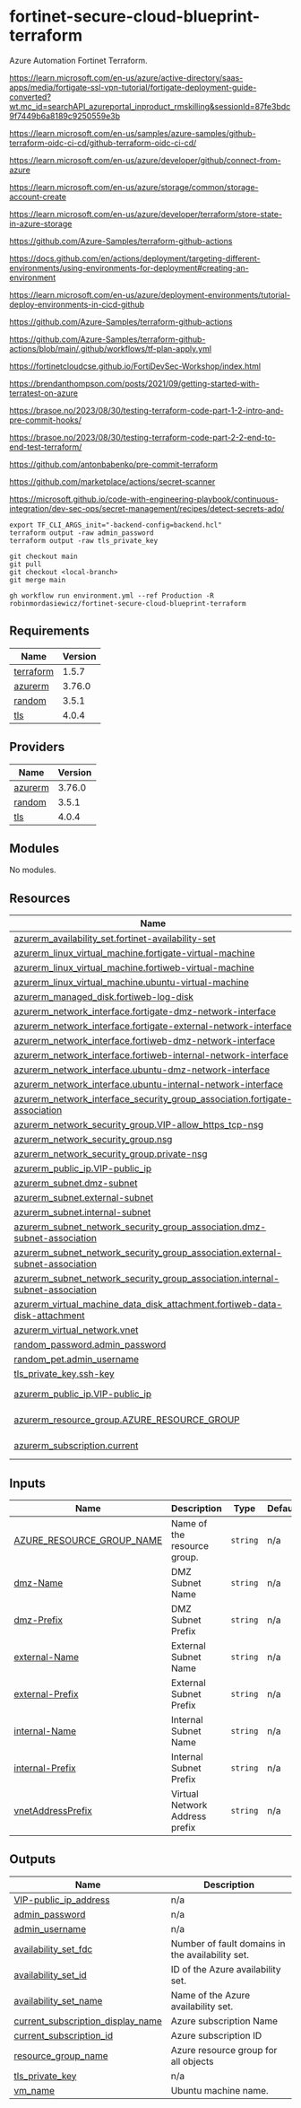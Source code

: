 # fortinet-secure-cloud-blueprint-terraform

Azure Automation Fortinet Terraform.

https://learn.microsoft.com/en-us/azure/active-directory/saas-apps/media/fortigate-ssl-vpn-tutorial/fortigate-deployment-guide-converted?wt.mc_id=searchAPI_azureportal_inproduct_rmskilling&sessionId=87fe3bdc9f7449b6a8189c9250559e3b

https://learn.microsoft.com/en-us/samples/azure-samples/github-terraform-oidc-ci-cd/github-terraform-oidc-ci-cd/

https://learn.microsoft.com/en-us/azure/developer/github/connect-from-azure

https://learn.microsoft.com/en-us/azure/storage/common/storage-account-create

https://learn.microsoft.com/en-us/azure/developer/terraform/store-state-in-azure-storage

https://github.com/Azure-Samples/terraform-github-actions

https://docs.github.com/en/actions/deployment/targeting-different-environments/using-environments-for-deployment#creating-an-environment

https://learn.microsoft.com/en-us/azure/deployment-environments/tutorial-deploy-environments-in-cicd-github

https://github.com/Azure-Samples/terraform-github-actions

https://github.com/Azure-Samples/terraform-github-actions/blob/main/.github/workflows/tf-plan-apply.yml

https://fortinetcloudcse.github.io/FortiDevSec-Workshop/index.html

https://brendanthompson.com/posts/2021/09/getting-started-with-terratest-on-azure

https://brasoe.no/2023/08/30/testing-terraform-code-part-1-2-intro-and-pre-commit-hooks/

https://brasoe.no/2023/08/30/testing-terraform-code-part-2-2-end-to-end-test-terraform/

https://github.com/antonbabenko/pre-commit-terraform

https://github.com/marketplace/actions/secret-scanner

https://microsoft.github.io/code-with-engineering-playbook/continuous-integration/dev-sec-ops/secret-management/recipes/detect-secrets-ado/

```
export TF_CLI_ARGS_init="-backend-config=backend.hcl"
terraform output -raw admin_password
terraform output -raw tls_private_key
```

```
git checkout main
git pull
git checkout <local-branch>
git merge main
```

```
gh workflow run environment.yml --ref Production -R robinmordasiewicz/fortinet-secure-cloud-blueprint-terraform
```

<!-- BEGINNING OF PRE-COMMIT-TERRAFORM DOCS HOOK -->

## Requirements

| Name                                                                     | Version |
| ------------------------------------------------------------------------ | ------- |
| <a name="requirement_terraform"></a> [terraform](#requirement_terraform) | 1.5.7   |
| <a name="requirement_azurerm"></a> [azurerm](#requirement_azurerm)       | 3.76.0  |
| <a name="requirement_random"></a> [random](#requirement_random)          | 3.5.1   |
| <a name="requirement_tls"></a> [tls](#requirement_tls)                   | 4.0.4   |

## Providers

| Name                                                         | Version |
| ------------------------------------------------------------ | ------- |
| <a name="provider_azurerm"></a> [azurerm](#provider_azurerm) | 3.76.0  |
| <a name="provider_random"></a> [random](#provider_random)    | 3.5.1   |
| <a name="provider_tls"></a> [tls](#provider_tls)             | 4.0.4   |

## Modules

No modules.

## Resources

| Name                                                                                                                                                                                                       | Type        |
| ---------------------------------------------------------------------------------------------------------------------------------------------------------------------------------------------------------- | ----------- |
| [azurerm_availability_set.fortinet-availability-set](https://registry.terraform.io/providers/hashicorp/azurerm/3.76.0/docs/resources/availability_set)                                                     | resource    |
| [azurerm_linux_virtual_machine.fortigate-virtual-machine](https://registry.terraform.io/providers/hashicorp/azurerm/3.76.0/docs/resources/linux_virtual_machine)                                           | resource    |
| [azurerm_linux_virtual_machine.fortiweb-virtual-machine](https://registry.terraform.io/providers/hashicorp/azurerm/3.76.0/docs/resources/linux_virtual_machine)                                            | resource    |
| [azurerm_linux_virtual_machine.ubuntu-virtual-machine](https://registry.terraform.io/providers/hashicorp/azurerm/3.76.0/docs/resources/linux_virtual_machine)                                              | resource    |
| [azurerm_managed_disk.fortiweb-log-disk](https://registry.terraform.io/providers/hashicorp/azurerm/3.76.0/docs/resources/managed_disk)                                                                     | resource    |
| [azurerm_network_interface.fortigate-dmz-network-interface](https://registry.terraform.io/providers/hashicorp/azurerm/3.76.0/docs/resources/network_interface)                                             | resource    |
| [azurerm_network_interface.fortigate-external-network-interface](https://registry.terraform.io/providers/hashicorp/azurerm/3.76.0/docs/resources/network_interface)                                        | resource    |
| [azurerm_network_interface.fortiweb-dmz-network-interface](https://registry.terraform.io/providers/hashicorp/azurerm/3.76.0/docs/resources/network_interface)                                              | resource    |
| [azurerm_network_interface.fortiweb-internal-network-interface](https://registry.terraform.io/providers/hashicorp/azurerm/3.76.0/docs/resources/network_interface)                                         | resource    |
| [azurerm_network_interface.ubuntu-dmz-network-interface](https://registry.terraform.io/providers/hashicorp/azurerm/3.76.0/docs/resources/network_interface)                                                | resource    |
| [azurerm_network_interface.ubuntu-internal-network-interface](https://registry.terraform.io/providers/hashicorp/azurerm/3.76.0/docs/resources/network_interface)                                           | resource    |
| [azurerm_network_interface_security_group_association.fortigate-association](https://registry.terraform.io/providers/hashicorp/azurerm/3.76.0/docs/resources/network_interface_security_group_association) | resource    |
| [azurerm_network_security_group.VIP-allow_https_tcp-nsg](https://registry.terraform.io/providers/hashicorp/azurerm/3.76.0/docs/resources/network_security_group)                                           | resource    |
| [azurerm_network_security_group.nsg](https://registry.terraform.io/providers/hashicorp/azurerm/3.76.0/docs/resources/network_security_group)                                                               | resource    |
| [azurerm_network_security_group.private-nsg](https://registry.terraform.io/providers/hashicorp/azurerm/3.76.0/docs/resources/network_security_group)                                                       | resource    |
| [azurerm_public_ip.VIP-public_ip](https://registry.terraform.io/providers/hashicorp/azurerm/3.76.0/docs/resources/public_ip)                                                                               | resource    |
| [azurerm_subnet.dmz-subnet](https://registry.terraform.io/providers/hashicorp/azurerm/3.76.0/docs/resources/subnet)                                                                                        | resource    |
| [azurerm_subnet.external-subnet](https://registry.terraform.io/providers/hashicorp/azurerm/3.76.0/docs/resources/subnet)                                                                                   | resource    |
| [azurerm_subnet.internal-subnet](https://registry.terraform.io/providers/hashicorp/azurerm/3.76.0/docs/resources/subnet)                                                                                   | resource    |
| [azurerm_subnet_network_security_group_association.dmz-subnet-association](https://registry.terraform.io/providers/hashicorp/azurerm/3.76.0/docs/resources/subnet_network_security_group_association)      | resource    |
| [azurerm_subnet_network_security_group_association.external-subnet-association](https://registry.terraform.io/providers/hashicorp/azurerm/3.76.0/docs/resources/subnet_network_security_group_association) | resource    |
| [azurerm_subnet_network_security_group_association.internal-subnet-association](https://registry.terraform.io/providers/hashicorp/azurerm/3.76.0/docs/resources/subnet_network_security_group_association) | resource    |
| [azurerm_virtual_machine_data_disk_attachment.fortiweb-data-disk-attachment](https://registry.terraform.io/providers/hashicorp/azurerm/3.76.0/docs/resources/virtual_machine_data_disk_attachment)         | resource    |
| [azurerm_virtual_network.vnet](https://registry.terraform.io/providers/hashicorp/azurerm/3.76.0/docs/resources/virtual_network)                                                                            | resource    |
| [random_password.admin_password](https://registry.terraform.io/providers/hashicorp/random/3.5.1/docs/resources/password)                                                                                   | resource    |
| [random_pet.admin_username](https://registry.terraform.io/providers/hashicorp/random/3.5.1/docs/resources/pet)                                                                                             | resource    |
| [tls_private_key.ssh-key](https://registry.terraform.io/providers/hashicorp/tls/4.0.4/docs/resources/private_key)                                                                                          | resource    |
| [azurerm_public_ip.VIP-public_ip](https://registry.terraform.io/providers/hashicorp/azurerm/3.76.0/docs/data-sources/public_ip)                                                                            | data source |
| [azurerm_resource_group.AZURE_RESOURCE_GROUP](https://registry.terraform.io/providers/hashicorp/azurerm/3.76.0/docs/data-sources/resource_group)                                                           | data source |
| [azurerm_subscription.current](https://registry.terraform.io/providers/hashicorp/azurerm/3.76.0/docs/data-sources/subscription)                                                                            | data source |

## Inputs

| Name                                                                                                         | Description                    | Type     | Default | Required |
| ------------------------------------------------------------------------------------------------------------ | ------------------------------ | -------- | ------- | :------: |
| <a name="input_AZURE_RESOURCE_GROUP_NAME"></a> [AZURE_RESOURCE_GROUP_NAME](#input_AZURE_RESOURCE_GROUP_NAME) | Name of the resource group.    | `string` | n/a     |   yes    |
| <a name="input_dmz-Name"></a> [dmz-Name](#input_dmz-Name)                                                    | DMZ Subnet Name                | `string` | n/a     |   yes    |
| <a name="input_dmz-Prefix"></a> [dmz-Prefix](#input_dmz-Prefix)                                              | DMZ Subnet Prefix              | `string` | n/a     |   yes    |
| <a name="input_external-Name"></a> [external-Name](#input_external-Name)                                     | External Subnet Name           | `string` | n/a     |   yes    |
| <a name="input_external-Prefix"></a> [external-Prefix](#input_external-Prefix)                               | External Subnet Prefix         | `string` | n/a     |   yes    |
| <a name="input_internal-Name"></a> [internal-Name](#input_internal-Name)                                     | Internal Subnet Name           | `string` | n/a     |   yes    |
| <a name="input_internal-Prefix"></a> [internal-Prefix](#input_internal-Prefix)                               | Internal Subnet Prefix         | `string` | n/a     |   yes    |
| <a name="input_vnetAddressPrefix"></a> [vnetAddressPrefix](#input_vnetAddressPrefix)                         | Virtual Network Address prefix | `string` | n/a     |   yes    |

## Outputs

| Name                                                                                                                                   | Description                                      |
| -------------------------------------------------------------------------------------------------------------------------------------- | ------------------------------------------------ |
| <a name="output_VIP-public_ip_address"></a> [VIP-public_ip_address](#output_VIP-public_ip_address)                                     | n/a                                              |
| <a name="output_admin_password"></a> [admin_password](#output_admin_password)                                                          | n/a                                              |
| <a name="output_admin_username"></a> [admin_username](#output_admin_username)                                                          | n/a                                              |
| <a name="output_availability_set_fdc"></a> [availability_set_fdc](#output_availability_set_fdc)                                        | Number of fault domains in the availability set. |
| <a name="output_availability_set_id"></a> [availability_set_id](#output_availability_set_id)                                           | ID of the Azure availability set.                |
| <a name="output_availability_set_name"></a> [availability_set_name](#output_availability_set_name)                                     | Name of the Azure availability set.              |
| <a name="output_current_subscription_display_name"></a> [current_subscription_display_name](#output_current_subscription_display_name) | Azure subscription Name                          |
| <a name="output_current_subscription_id"></a> [current_subscription_id](#output_current_subscription_id)                               | Azure subscription ID                            |
| <a name="output_resource_group_name"></a> [resource_group_name](#output_resource_group_name)                                           | Azure resource group for all objects             |
| <a name="output_tls_private_key"></a> [tls_private_key](#output_tls_private_key)                                                       | n/a                                              |
| <a name="output_vm_name"></a> [vm_name](#output_vm_name)                                                                               | Ubuntu machine name.                             |

<!-- END OF PRE-COMMIT-TERRAFORM DOCS HOOK -->
